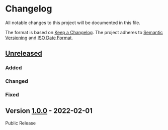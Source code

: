 # Changelog

All notable changes to this project will be documented in this file.

The format is based on [Keep a Changelog](https://keepachangelog.com/en/1.0.0/).
The project adheres to [Semantic Versioning](https://semver.org/spec/v2.0.0.html)
and [ISO Date Format](https://www.iso.org/iso-8601-date-and-time-format.html).

## [Unreleased]

### Added 

### Changed

### Fixed


## Version [1.0.0] - 2022-02-01

Public Release


[Unreleased]: https://github.com/Marc-Bernard-Tools/ABAP-Lint-Ext-for-abapGit/compare/1.0.0...main
[1.0.0]: https://github.com/Marc-Bernard-Tools/ABAP-Lint-Ext-for-abapGit/releases/tag/1.0.0
